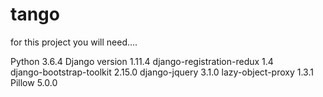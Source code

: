 # tango

for this project you will need....

Python 3.6.4
Django version 1.11.4
django-registration-redux 1.4      
django-bootstrap-toolkit 2.15.0
django-jquery 3.1.0
lazy-object-proxy 1.3.1
Pillow 5.0.0
 
